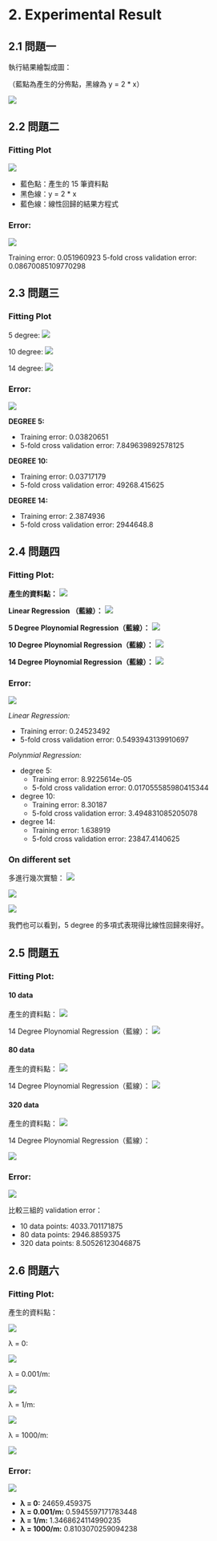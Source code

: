 #  2. Experimental Result
## 2.1 問題一

執行結果繪製成圖：

（藍點為產生的分佈點，黑線為 y = 2 * x）

![](https://hackmd.io/_uploads/Hy9tlRwq3.png)

## 2.2 問題二

### Fitting Plot

![](https://hackmd.io/_uploads/SJY9lRD5h.png)

* 藍色點：產生的 15 筆資料點
* 黑色線：y = 2 * x
* 藍色線：線性回歸的結果方程式

### Error:

![](https://hackmd.io/_uploads/HJBieADcn.png)

Training error:  0.051960923
5-fold cross validation error:  0.08670085109770298

## 2.3 問題三

### Fitting Plot

5 degree:
![](https://hackmd.io/_uploads/BJQneRvqn.png)

10 degree:
![](https://hackmd.io/_uploads/Bk33eRw9h.png)

14 degree:
![](https://hackmd.io/_uploads/HkHTlAPqn.png)

### Error:
![](https://hackmd.io/_uploads/BymAe0vcn.png)

**DEGREE 5:**

* Training error:  0.03820651
* 5-fold cross validation error:  7.849639892578125

**DEGREE 10:**

* Training error:  0.03717179
* 5-fold cross validation error:  49268.415625

**DEGREE 14:**

* Training error:  2.3874936
* 5-fold cross validation error:  2944648.8

## 2.4 問題四

### Fitting Plot:

**產生的資料點：**
![](https://hackmd.io/_uploads/S1byZCv93.png)

**Linear Regression （藍線）：**
![](https://hackmd.io/_uploads/S131bAvq3.png)

**5 Degree Ploynomial Regression（藍線）：**
![](https://hackmd.io/_uploads/rJPebCwch.png)

**10 Degree Ploynomial Regression（藍線）：**
![](https://hackmd.io/_uploads/SkWZ-Cw53.png)

**14 Degree Ploynomial Regression（藍線）：**
![](https://hackmd.io/_uploads/r1FZWRwcn.png)

### Error:
![](https://hackmd.io/_uploads/SyzzW0D9h.png)


*Linear Regression:*

* Training error:  0.24523492
* 5-fold cross validation error:   0.5493943139910697

*Polynmial Regression:*

* degree 5:
  * Training error:  8.9225614e-05
  * 5-fold cross validation error:  0.017055585980415344
* degree 10:
  * Training error:  8.30187
  * 5-fold cross validation error:  3.494831085205078
* degree 14:
  * Training error:  1.638919
  * 5-fold cross validation error:  23847.4140625

### On different set

多進行幾次實驗：
![](https://hackmd.io/_uploads/rk-mWRDc3.png)

![](https://hackmd.io/_uploads/By27-Rw5n.png)

![](https://hackmd.io/_uploads/HyY8-CPq3.png)

我們也可以看到，5 degree 的多項式表現得比線性回歸來得好。

## 2.5 問題五

### Fitting Plot:

#### 10 data
產生的資料點：
![](https://hackmd.io/_uploads/B1htb0v9h.png)

14 Degree Ploynomial Regression（藍線）：
![](https://hackmd.io/_uploads/BJ8qbAw92.png)

#### 80 data
產生的資料點：
![](https://hackmd.io/_uploads/ryXoZCD92.png)

14 Degree Ploynomial Regression（藍線）：
![](https://hackmd.io/_uploads/ryao-CPq2.png)

#### 320  data
產生的資料點：
![](https://hackmd.io/_uploads/HJOhWCD9h.png)

14 Degree Ploynomial Regression（藍線）：

![](https://hackmd.io/_uploads/B1fa-0wqn.png)

### Error:

![](https://hackmd.io/_uploads/H1yAZRw5h.png)

比較三組的 validation error：

* 10 data points: 4033.701171875
* 80 data points: 2946.8859375
* 320 data points: 8.50526123046875

## 2.6 問題六

### Fitting Plot:

產生的資料點：

![](https://hackmd.io/_uploads/S1n0WRv5n.png)

λ  = 0:

![](https://hackmd.io/_uploads/B1LJG0wq3.png)

λ  = 0.001/m:

![](https://hackmd.io/_uploads/SkggzAvqh.png)

λ  = 1/m:

![](https://hackmd.io/_uploads/SJ5gfRv5h.png)

λ  = 1000/m:

![](https://hackmd.io/_uploads/HyqWMAPqn.png)

### Error:

![](https://hackmd.io/_uploads/SJxff0D5n.png)

* **λ  = 0:** 24659.459375
* **λ  = 0.001/m:** 0.5945597171783448
* **λ  = 1/m:** 1.3468624114990235
* **λ  = 1000/m:** 0.8103070259094238